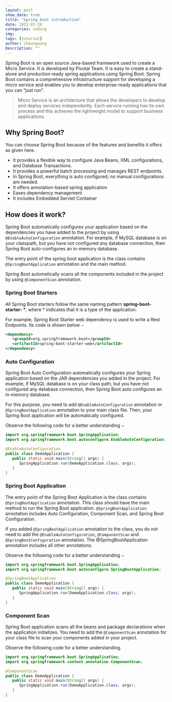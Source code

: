 ```yaml
---
layout: post
show_date: true
title: "Spring boot introduction"
date: 2022-07-28
categories: coding
img:
tags: [tutorial]
author: cheungwong
Description: ""
---
```


Spring Boot is an open source Java-based framework used to create a Micro Service. It is developed by Pivotal Team. It is easy to create a stand-alone and production ready spring applications using Spring Boot. Spring Boot contains a comprehensive infrastructure support for developing a micro service and enables you to develop enterprise-ready applications that you can “just run”.

>Micro Service is an architecture that allows the developers to develop and deploy services independently. Each service running has its own process and this achieves the lightweight model to support business applications.

## Why Spring Boot?
You can choose Spring Boot because of the features and benefits it offers as given here.
- It provides a flexible way to configure Java Beans, XML configurations, and Database Transactions.
- It provides a powerful batch processing and manages REST endpoints.
- In Spring Boot, everything is auto configured; no manual configurations are needed.
- It offers annotation-based spring application
- Eases dependency management
- It includes Embedded Servlet Container

## How does it work?
Spring Boot automatically configures your application based on the dependencies you have added to the project by using ```@EnableAutoConfiguration``` annotation. For example, if MySQL database is on your classpath, but you have not configured any database connection, then Spring Boot auto-configures an in-memory database.

The entry point of the spring boot application is the class contains ```@SpringBootApplication``` annotation and the main method.

Spring Boot automatically scans all the components included in the project by using ```@ComponentScan``` annotation.

### Spring Boot Starters
All Spring Boot starters follow the same naming pattern **spring-boot-starter- \***, where * indicates that it is a type of the application.

For example, Spring Boot Starter web dependency is used to write a Rest Endpoints. Its code is shown below −
```xml
<dependency>
   <groupId>org.springframework.boot</groupId>
   <artifactId>spring-boot-starter-web</artifactId>
</dependency>
```

### Auto Configuration
Spring Boot Auto Configuration automatically configures your Spring application based on the JAR dependencies you added in the project. For example, if MySQL database is on your class path, but you have not configured any database connection, then Spring Boot auto configures an in-memory database.

For this purpose, you need to add ```@EnableAutoConfiguration``` annotation or ```@SpringBootApplication``` annotation to your main class file. Then, your Spring Boot application will be automatically configured.

Observe the following code for a better understanding −
```java
import org.springframework.boot.SpringApplication;
import org.springframework.boot.autoconfigure.EnableAutoConfiguration;

@EnableAutoConfiguration
public class DemoApplication {
   public static void main(String[] args) {
      SpringApplication.run(DemoApplication.class, args);
   }
}
```

### Spring Boot Application

The entry point of the Spring Boot Application is the class contains ```@SpringBootApplication``` annotation. This class should have the main method to run the Spring Boot application. ```@SpringBootApplication``` annotation includes Auto Configuration, Component Scan, and Spring Boot Configuration.

If you added ```@SpringBootApplication``` annotation to the class, you do not need to add the ```@EnableAutoConfiguration```, ```@ComponentScan``` and ```@SpringBootConfiguration``` annotation. The @SpringBootApplication annotation includes all other annotations.

Observe the following code for a better understanding −
```java
import org.springframework.boot.SpringApplication;
import org.springframework.boot.autoconfigure.SpringBootApplication;

@SpringBootApplication
public class DemoApplication {
   public static void main(String[] args) {
      SpringApplication.run(DemoApplication.class, args);
   }
}
```

### Component Scan

Spring Boot application scans all the beans and package declarations when the application initializes. You need to add the ```@ComponentScan``` annotation for your class file to scan your components added in your project.

Observe the following code for a better understanding.

```java
import org.springframework.boot.SpringApplication;
import org.springframework.context.annotation.ComponentScan;

@ComponentScan
public class DemoApplication {
   public static void main(String[] args) {
      SpringApplication.run(DemoApplication.class, args);
   }
}
```


